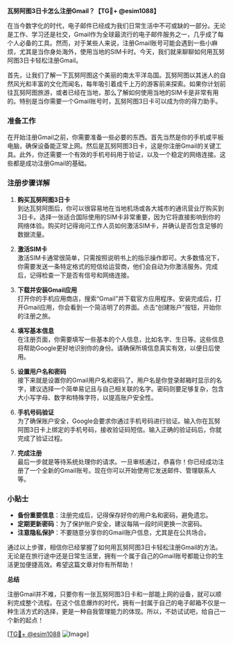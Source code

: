 **瓦努阿图3日卡怎么注册Gmail？【TG💪+ @esim1088】**

在当今数字化的时代，电子邮件已经成为我们日常生活中不可或缺的一部分。无论是工作、学习还是社交，Gmail作为全球最流行的电子邮件服务之一，几乎成了每个人必备的工具。然而，对于某些人来说，注册Gmail账号可能会遇到一些小麻烦，尤其是当你身处海外，使用当地的SIM卡时。今天，我们就来聊聊如何用瓦努阿图3日卡轻松注册Gmail。

首先，让我们了解一下瓦努阿图这个美丽的南太平洋岛国。瓦努阿图以其迷人的自然风光和丰富的文化而闻名，每年吸引着成千上万的游客前来探索。如果你计划前往瓦努阿图旅游，或者已经在当地，那么了解如何使用当地的SIM卡是非常有用的。特别是当你需要一个Gmail账号时，瓦努阿图3日卡可以成为你的得力助手。

### 准备工作

在开始注册Gmail之前，你需要准备一些必要的东西。首先当然是你的手机或平板电脑，确保设备能正常上网。然后是瓦努阿图3日卡，这是你注册Gmail的关键工具。此外，你还需要一个有效的手机号码用于验证，以及一个稳定的网络连接。这些都是成功注册Gmail的基础。

### 注册步骤详解

1. **购买瓦努阿图3日卡**  
   到达瓦努阿图后，你可以很容易地在当地机场或各大城市的通讯营业厅购买到3日卡。选择一张适合国际使用的SIM卡非常重要，因为它将直接影响到你的网络体验。购买时记得询问工作人员如何激活SIM卡，并确认是否包含足够的数据流量。

2. **激活SIM卡**  
   激活SIM卡通常很简单，只需按照说明书上的指示操作即可。大多数情况下，你需要发送一条特定格式的短信给运营商，他们会自动为你激活服务。完成后，记得检查一下是否有信号和网络连接。

3. **下载并安装Gmail应用**  
   打开你的手机应用商店，搜索“Gmail”并下载官方应用程序。安装完成后，打开Gmail应用，你会看到一个简洁明了的界面。点击“创建账户”按钮，开始你的注册之旅。

4. **填写基本信息**  
   在注册页面，你需要填写一些基本的个人信息，比如名字、生日等。这些信息将帮助Google更好地识别你的身份。请确保所填信息真实有效，以便日后使用。

5. **设置用户名和密码**  
   接下来就是设置你的Gmail用户名和密码了。用户名是你登录邮箱时显示的名字，建议选择一个简单易记且与自己相关联的名字。密码则要足够复杂，包含大小写字母、数字和特殊字符，以提高账户安全性。

6. **手机号码验证**  
   为了确保账户安全，Google会要求你通过手机号码进行验证。输入你在瓦努阿图3日卡上绑定的手机号码，接收验证码短信。输入正确的验证码后，你就完成了验证过程。

7. **完成注册**  
   最后一步就是等待系统处理你的请求。一旦审核通过，恭喜你！你已经成功注册了一个全新的Gmail账号。现在你可以开始使用它发送邮件、管理联系人等。

### 小贴士

- **备份重要信息**：注册完成后，记得保存好你的用户名和密码，避免遗忘。
- **定期更新密码**：为了保护账户安全，建议每隔一段时间更换一次密码。
- **注意隐私保护**：不要随意分享你的Gmail账户信息，尤其是在公共场合。

通过以上步骤，相信你已经掌握了如何用瓦努阿图3日卡轻松注册Gmail的方法。无论是在旅行途中还是日常生活里，拥有一个属于自己的Gmail账号都能让你的生活更加便捷高效。希望这篇文章对你有所帮助！

**总结**

注册Gmail并不难，只要你有一张瓦努阿图3日卡和一部能上网的设备，就可以顺利完成整个流程。在这个信息爆炸的时代，拥有一封属于自己的电子邮箱不仅是一种生活方式的选择，更是一种自我管理能力的体现。所以，不妨试试吧，给自己一个新的起点！

[[TG💪+ @esim1088](https://t.me/s/esim1088) ![Image](https://i.postimg.cc/4NQfJmqS/Snipaste-2025-05-13-00-14-12.png)]